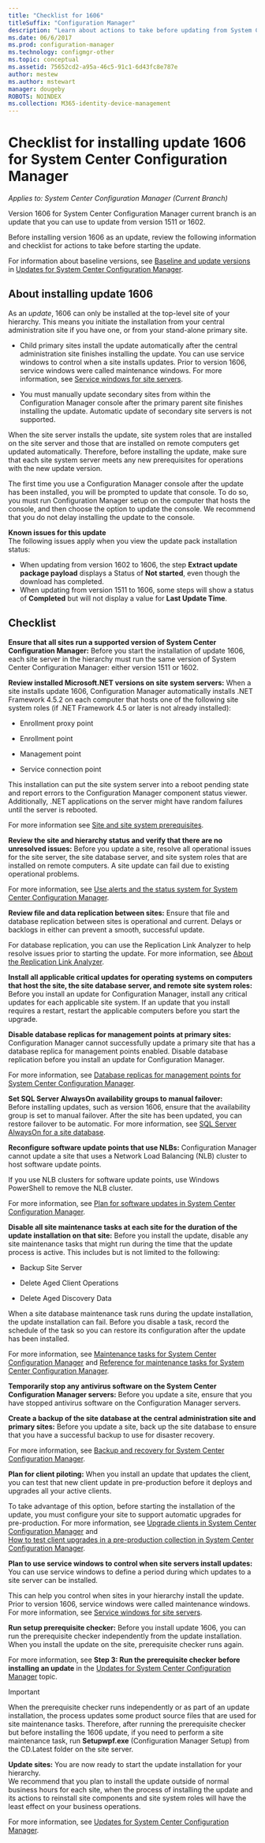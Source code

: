```yaml
---
title: "Checklist for 1606"
titleSuffix: "Configuration Manager"
description: "Learn about actions to take before updating from System Center Configuration Manager version 1511 or 1602 to version 1606."
ms.date: 06/6/2017
ms.prod: configuration-manager
ms.technology: configmgr-other
ms.topic: conceptual
ms.assetid: 75652cd2-a95a-46c5-91c1-6d43fc8e787e
author: mestew
ms.author: mstewart
manager: dougeby
ROBOTS: NOINDEX
ms.collection: M365-identity-device-management
---
```

# Checklist for installing update 1606 for System Center Configuration Manager

*Applies to: System Center Configuration Manager (Current Branch)*

Version 1606 for System Center Configuration Manager current branch is an update that you can use to update from version 1511 or 1602.

Before installing version 1606 as an update, review the following information and checklist for actions to take before starting the update.

For information about baseline versions, see [Baseline and update versions](../../../core/servers/manage/updates.md#bkmk_Baselines) in [Updates for System Center Configuration Manager](../../../core/servers/manage/updates.md).

## About installing update 1606

As an *update*, 1606 can only be installed at the top-level site of your hierarchy. This means you initiate the installation from your central administration site if you have one, or from your stand-alone primary site.  

- Child primary sites install the update automatically after the central administration site finishes installing the update. You can use service windows to control when a site installs updates. Prior to version 1606, service windows were called maintenance windows. For more information, see [Service windows for site servers](/sccm/core/servers/manage/service-windows).  

- You must manually update secondary sites from within the Configuration Manager console after the primary parent site finishes installing the update. Automatic update of secondary site servers is not supported.  

When the site server installs the update, site system roles that are installed on the site server and those that are installed on remote computers get updated automatically. Therefore, before installing the update, make sure that each site system server meets any new prerequisites for operations with the new update version.  

The first time you use a Configuration Manager console after the update has been installed, you will be prompted to update that console.  To do so, you must run Configuration Manager setup on the computer that hosts the console, and then choose the option to update the console. We recommend that you do not delay installing the update to the console.

**Known issues for this update**   
The following issues apply when you view the update pack installation status:
- When updating from version 1602 to 1606, the step **Extract update package payload** displays a Status of **Not started**, even though the download has completed.
- When updating from version 1511 to 1606, some steps will show a status of **Completed** but will not display a value for **Last Update Time**.


## Checklist  

**Ensure that all sites run a supported version of System Center Configuration Manager:**  Before you start the installation of update 1606, each site server in the hierarchy must run the same version of System Center Configuration Manager: either version 1511 or 1602.

**Review installed Microsoft.NET versions on site system servers:** When a site installs update 1606, Configuration Manager automatically installs .NET Framework 4.5.2 on each computer that hosts one of the following site system roles (if .NET Framework 4.5 or later is not already installed):  

- Enrollment proxy point  

- Enrollment point  

- Management point  

- Service connection point  

This installation can put the site system server into a reboot pending state and report errors to the Configuration Manager component status viewer. Additionally, .NET applications on the server might have random failures until the server is rebooted.  

For more information see [Site and site system prerequisites](../../../core/plan-design/configs/site-and-site-system-prerequisites.md).  

**Review the site and hierarchy status and verify that there are no unresolved issues:** Before you update a site, resolve all operational issues for the site server, the site database server, and site system roles that are installed on remote computers. A site update can fail due to existing operational problems.

For more information, see [Use alerts and the status system for System Center Configuration Manager](../../../core/servers/manage/use-alerts-and-the-status-system.md).  

**Review file and data replication between sites:**  Ensure that file and database replication between sites is operational and current. Delays or backlogs in either can prevent a smooth, successful update.    

For database replication, you can use the Replication Link Analyzer to help resolve issues prior to starting the update. For more information, see [About the Replication Link Analyzer](/sccm/core/servers/manage/monitor-replication#BKMK_RLA).  


**Install all applicable critical updates  for operating systems on computers that host the site, the site database server, and remote site system roles:** Before you install an update for Configuration Manager, install any critical updates for each applicable site system. If an update that you install requires a restart, restart the applicable computers before you start the upgrade.  

**Disable database replicas for management points at primary sites:** Configuration Manager cannot successfully update a primary site that has a database replica for management points enabled. Disable database replication before you install an update for Configuration Manager.  

For more information, see   [Database replicas for management points for System Center Configuration Manager](../../../core/servers/deploy/configure/database-replicas-for-management-points.md).  

**Set SQL Server AlwaysOn availability groups to manual failover:**  
Before installing updates, such as version 1606, ensure that the availability group is set to manual failover. After the site has been updated, you can restore failover to be automatic. For more information, see [SQL Server AlwaysOn for a site database](../../../core/servers/deploy/configure/sql-server-alwayson-for-a-highly-available-site-database.md).

**Reconfigure software update points that use NLBs:** Configuration Manager cannot update a site that uses a Network Load Balancing (NLB) cluster to host software update points.  

If you use NLB clusters for software update points, use Windows PowerShell to remove the NLB cluster.    

For more information, see [Plan for software updates in System Center Configuration Manager](../../../sum/plan-design/plan-for-software-updates.md).  

**Disable all site maintenance tasks at each site for the duration of the update installation on that site:** Before you install the update, disable any site maintenance tasks that might run during the time that the update process is active. This includes but is not limited to the following:  

- Backup Site Server  

- Delete Aged Client Operations  

- Delete Aged Discovery Data  

When a site database maintenance task runs during the update installation, the update installation can fail. Before you disable a task, record the schedule of the task so you can restore its configuration after the update has been installed.  

For more information, see [Maintenance tasks for System Center Configuration Manager](../../../core/servers/manage/maintenance-tasks.md) and [Reference for maintenance tasks for System Center Configuration Manager](../../../core/servers/manage/reference-for-maintenance-tasks.md). 

**Temporarily stop any antivirus software on the System Center Configuration Manager servers:** 
Before you update a site, ensure that you have stopped antivirus software on the Configuration Manager servers. <!--SMS.503481--> 

**Create a backup of the site database at the central administration site and primary sites:** Before you update a site, back up the site database to ensure that you have a successful backup to use for disaster recovery.   

For more information, see [Backup and recovery for System Center Configuration Manager](../../../protect/understand/backup-and-recovery.md).  

<!-- Removed from update guidance 6/6/2017
**Test the database upgrade on a copy of the most recent site database backup:** Before you update a System Center Configuration Manager central administration site or primary site, test the site database upgrade process on a copy of the site database.  

- You should test the site database upgrade process because when you upgrade a site, the site database might be modified.  

- Although a test database upgrade is not required, it can identify problems for the upgrade before your production database is affected.  

- A failed site database upgrade can render your site database inoperable and might require a site recovery to restore functionality.  

- Although the site database is shared between sites in a hierarchy, plan to test the database at each applicable site before you upgrade that site.  

- If you use database replicas for management points at a primary site, disable replication before you create the backup of the site database.  

Configuration Manager does not support the backup of secondary sites nor does it support the test upgrade of a secondary site database.   

Do not run a test database upgrade on the production site database. Doing so updates the site database and could render your site inoperable. For more information, For more information, see [Step 2: Test the database upgrade before installing an update](/sccm/core/servers/manage/install-in-console-updates#bkmk_step2) from **Before you install an in-console update**.
-->

**Plan for client piloting:** When you install an update that updates the client, you can test that new client update in pre-production before it deploys and upgrades all your active clients.   

To take advantage of this option, before starting the installation of the update, you must configure your site to support automatic upgrades for pre-production. For more information, see [Upgrade clients in System Center Configuration Manager](../../../core/clients/manage/upgrade/upgrade-clients.md) and   
[How to test client upgrades in a pre-production collection in System Center Configuration Manager](../../../core/clients/manage/upgrade/test-client-upgrades.md).  

**Plan to use service windows to control when site servers install updates:** You can use service windows to define a period during which updates to a site server can be installed.

This can help you control when sites in your hierarchy install the update.
Prior to version 1606, service windows were called maintenance windows. For more information, see [Service windows for site servers](/sccm/core/servers/manage/service-windows).  

**Run setup prerequisite checker:**  Before you install update 1606, you can run the prerequisite checker independently from the update installation. When you install the update on the site, prerequisite checker runs again.  

For more information, see **Step 3: Run the prerequisite checker before installing an update** in the [Updates for System Center Configuration Manager](../../../core/servers/manage/install-in-console-updates.md) topic.  

> [!IMPORTANT]  
> When the prerequisite checker runs independently or as part of an update installation, the process updates some product source files that are used for site maintenance tasks. Therefore, after running the prerequisite checker but before installing the 1606 update, if you need to perform a site maintenance task, run **Setupwpf.exe** (Configuration Manager Setup) from the CD.Latest folder on the site server.  

**Update sites:** You are now ready to start the update installation for your hierarchy.  
We recommend that you plan to install the update outside of normal business hours for each site, when the process of installing the update and its actions to reinstall site components and site system roles will have the least effect on your business operations.

For more information, see [Updates for System Center Configuration Manager](../../../core/servers/manage/updates.md).  
